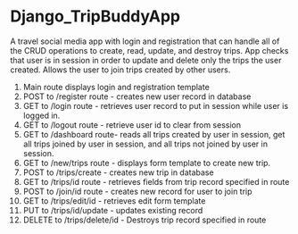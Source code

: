 # Django_TripBuddyApp
A travel social media app with login and registration that can handle all of the CRUD operations to create, read, update, and destroy trips. App checks that user is in session in order to update and delete only the trips the user created. Allows the user to join trips created by other users. 

1. Main route displays login and registration template
2. POST to /register route - creates new user record in database
3. GET to /login route - retrieves user record to put in session while user is logged in. 
4. GET to /logout route - retrieve user id to clear from session
5. GET to /dashboard route- reads all trips created by user in session, get all trips joined by user in session, and all trips not joined by user in session.
6. GET to /new/trips route - displays form template to create new trip.
7. POST to /trips/create - creates new trip in database
8. GET to /trips/id route - retrieves fields from trip record specified in route
9. POST to /join/id route - creates new record for user to join trip
10. GET to /trips/edit/id - retrieves edit form template
11.  PUT to /trips/id/update - updates existing record
12. DELETE to /trips/delete/id - Destroys trip record specified in route
